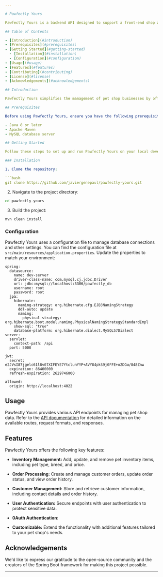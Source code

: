 ```yaml
---

# Pawfectly Yours

Pawfectly Yours is a backend API designed to support a front-end shop admin application for pet shops. This project provides essential functionalities for managing pet shop inventory, orders, and customer data.

## Table of Contents

- [Introduction](#introduction)
- [Prerequisites](#prerequisites)
- [Getting Started](#getting-started)
  - [Installation](#installation)
  - [Configuration](#configuration)
- [Usage](#usage)
- [Features](#features)
- [Contributing](#contributing)
- [License](#license)
- [Acknowledgements](#acknowledgements)

## Introduction

Pawfectly Yours simplifies the management of pet shop businesses by offering a robust backend API. It allows shop administrators to handle pet inventory, track orders, and maintain customer information. The system helps streamline day-to-day operations and provides a foundation for developing a user-friendly front-end admin interface.

## Prerequisites

Before using Pawfectly Yours, ensure you have the following prerequisites:

- Java 8 or later
- Apache Maven
- MySQL database server

## Getting Started

Follow these steps to set up and run Pawfectly Yours on your local development environment.

### Installation

1. Clone the repository:

```bash
git clone https://github.com/javiergenepaul/pawfectly-yours.git
```

2. Navigate to the project directory:

```bash
cd pawfectly-yours
```

3. Build the project:

```bash
mvn clean install
```

### Configuration

Pawfectly Yours uses a configuration file to manage database connections and other settings. You can find the configuration file at `src/main/resources/application.properties`. Update the properties to match your environment:

```properties
spring:
  datasource:
    name: dev-server
    driver-class-name: com.mysql.cj.jdbc.Driver
    url: jdbc:mysql://localhost:3306/pawfectly_db
    username: root
    password: root
  jpa:
    hibernate:
      naming-strategy: org.hibernate.cfg.EJB3NamingStrategy
      ddl-auto: update
      naming:
        physical-strategy: org.hibernate.boot.model.naming.PhysicalNamingStrategyStandardImpl
    show-sql: "true"
    database-platform: org.hibernate.dialect.MySQL57Dialect
server:
  servlet:
    context-path: /api
  port: 5000

jwt:
  secret: e2JVsI87jgelc61l8v07XIFEYE7YtclunYYP+AVYO4pkS9j0FFE+oZDGu/848Znw
  expiration: 86400000
  refresh-expiration: 2629746000

allowed:
  origin: http://localhost:4022
```

## Usage

Pawfectly Yours provides various API endpoints for managing pet shop data. Refer to the [API documentation](docs/API.md) for detailed information on the available routes, request formats, and responses.

## Features

Pawfectly Yours offers the following key features:

- **Inventory Management:** Add, update, and remove pet inventory items, including pet type, breed, and price.

- **Order Processing:** Create and manage customer orders, update order status, and view order history.

- **Customer Management:** Store and retrieve customer information, including contact details and order history.

- **User Authentication:** Secure endpoints with user authentication to protect sensitive data.
  
- **0Auth Authentication:** 

- **Customizable:** Extend the functionality with additional features tailored to your pet shop's needs.

## Acknowledgements

We'd like to express our gratitude to the open-source community and the creators of the Spring Boot framework for making this project possible.

---
```

